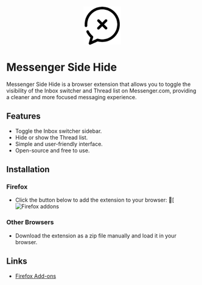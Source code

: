 <p align="center">
    <img src="icon128.png" alt="Messenger Logo" width="100">
</p>

# Messenger Side Hide

Messenger Side Hide is a browser extension that allows you to toggle the visibility of the Inbox switcher and Thread list on Messenger.com, providing a cleaner and more focused messaging experience.

## Features
- Toggle the Inbox switcher sidebar.
- Hide or show the Thread list.
- Simple and user-friendly interface.
- Open-source and free to use.

## Installation
### Firefox
- Click the button below to add the extension to your browser:
  🦊[![Firefox addons](https://addons.mozilla.org/…/messenger-side-hide)

### Other Browsers
- Download the extension as a zip file manually and load it in your browser.

## Links
- [Firefox Add-ons](https://addons.mozilla.org/…/messenger-side-hide)
